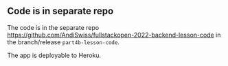 ## Code is in separate repo
The code is in the separate repo
https://github.com/AndiSwiss/fullstackopen-2022-backend-lesson-code in the branch/release
`part4b-lesson-code`.

The app is deployable to Heroku.
